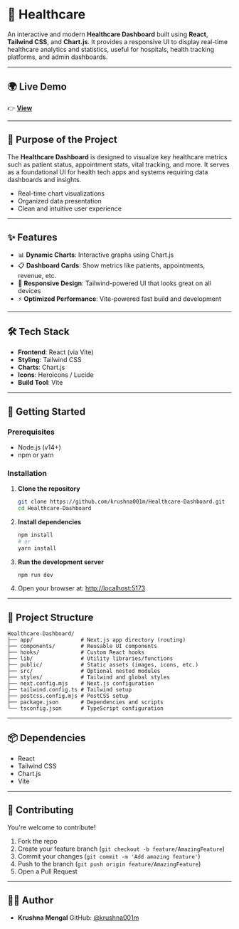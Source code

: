 

# 🏥 Healthcare 

An interactive and modern **Healthcare Dashboard** built using **React**, **Tailwind CSS**, and **Chart.js**. It provides a responsive UI to display real-time healthcare analytics and statistics, useful for hospitals, health tracking platforms, and admin dashboards.

---

## 🌍 Live Demo

👉 [**View**](/)

---

## 🎯 Purpose of the Project

The **Healthcare Dashboard** is designed to visualize key healthcare metrics such as patient status, appointment stats, vital tracking, and more. It serves as a foundational UI for health tech apps and systems requiring data dashboards and insights.

- Real-time chart visualizations
- Organized data presentation
- Clean and intuitive user experience

---

## ✨ Features

- 📊 **Dynamic Charts**: Interactive graphs using Chart.js
- 📋 **Dashboard Cards**: Show metrics like patients, appointments, revenue, etc.
- 🎨 **Responsive Design**: Tailwind-powered UI that looks great on all devices
- ⚡ **Optimized Performance**: Vite-powered fast build and development

---

## 🛠️ Tech Stack

- **Frontend**: React (via Vite)
- **Styling**: Tailwind CSS
- **Charts**: Chart.js
- **Icons**: Heroicons / Lucide
- **Build Tool**: Vite

---

## 🚀 Getting Started

### Prerequisites

- Node.js (v14+)
- npm or yarn

### Installation

1. **Clone the repository**

   ```bash
   git clone https://github.com/krushna001m/Healthcare-Dashboard.git
   cd Healthcare-Dashboard
   ```

2. **Install dependencies**

   ```bash
   npm install
   # or
   yarn install
   ```

3. **Run the development server**

   ```bash
   npm run dev
   ```

4. Open your browser at: [http://localhost:5173](http://localhost:5173)

---

## 📁 Project Structure

```plaintext
Healthcare-Dashboard/
├── app/               # Next.js app directory (routing)
├── components/        # Reusable UI components
├── hooks/             # Custom React hooks
├── lib/               # Utility libraries/functions
├── public/            # Static assets (images, icons, etc.)
├── src/               # Optional nested modules
├── styles/            # Tailwind and global styles
├── next.config.mjs    # Next.js configuration
├── tailwind.config.ts # Tailwind setup
├── postcss.config.mjs # PostCSS setup
├── package.json       # Dependencies and scripts
└── tsconfig.json      # TypeScript configuration

```

---

## 📦 Dependencies

* React
* Tailwind CSS
* Chart.js
* Vite

---

## 🤝 Contributing

You're welcome to contribute!

1. Fork the repo
2. Create your feature branch (`git checkout -b feature/AmazingFeature`)
3. Commit your changes (`git commit -m 'Add amazing feature'`)
4. Push to the branch (`git push origin feature/AmazingFeature`)
5. Open a Pull Request

---

## 👨‍💻 Author

* **Krushna Mengal**
  GitHub: [@krushna001m](https://github.com/krushna001m)



